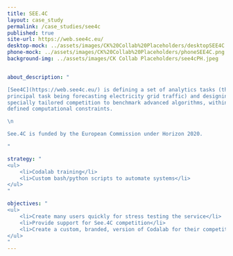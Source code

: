 ```yaml
---
title: SEE.4C
layout: case_study
permalink: /case_studies/see4c
published: true
site-url: https://web.see4c.eu/
desktop-mock: ../assets/images/CK%20Collab%20Placeholders/desktopSEE4C.png
phone-mock: ../assets/images/CK%20Collab%20Placeholders/phoneSEE4C.png
background-img: ../assets/images/CK Collab Placeholders/see4cPH.jpeg


about_description: "

[See4C](https://web.see4c.eu/) is defining a set of analytics tasks (the
principal task being forecasting electricity grid traffic) and designing a
specially tailored competition to benchmark advanced algorithms, within well
defined computational constraints.

\n

See.4C is funded by the European Commission under Horizon 2020.

"

strategy: "
<ul>
    <li>Codalab training</li>
    <li>Custom bash/python scripts to automate systems</li>
</ul>
"

objectives: "
<ul>
    <li>Create many users quickly for stress testing the service</li>
    <li>Provide support for See.4C competition</li>
    <li>Create a custom, branded, version of Codalab for their competition</li>
</ul>
"
---
```

